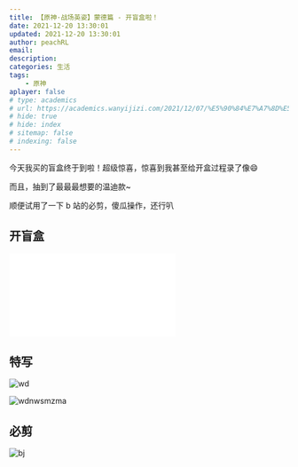 ```yaml
---
title: 【原神·战场英姿】蒙德篇 - 开盲盒啦！
date: 2021-12-20 13:30:01
updated: 2021-12-20 13:30:01
author: peachRL
email: 
description: 
categories: 生活
tags: 
	- 原神
aplayer: false
# type: academics
# url: https://academics.wanyijizi.com/2021/12/07/%E5%90%84%E7%A7%8D%E5%AD%A6%E6%9C%AF%E6%8A%A5%E5%91%8A%E7%9A%84PPT%E5%BA%94%E8%AF%A5%E6%80%8E%E4%B9%88%E5%81%9A/
# hide: true
# hide: index
# sitemap: false
# indexing: false
---
```


今天我买的盲盒终于到啦！超级惊喜，惊喜到我甚至给开盒过程录了像😄

而且，抽到了最最最想要的温迪款~

顺便试用了一下 b 站的必剪，傻瓜操作，还行叭

<!-- more -->

## 开盲盒

<iframe src="//player.bilibili.com/player.html?aid=507426694&bvid=BV1Ag411A7yt&cid=464739253&page=1" scrolling="no" border="0" frameborder="no" framespacing="0" allowfullscreen="true"> </iframe>

## 特写

![wd](https://image.wanyijizi.com/20211220/IMG_20211220_114419.jpg)

![wdnwsmzma](https://image.wanyijizi.com/20211220/IMG_20211220_120617.jpg)

## 必剪

![bj](https://image.wanyijizi.com/20211220/QQ截图20211220130138.jpg)

